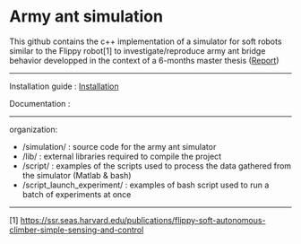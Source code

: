 # Army ant simulation
This github contains the c++ implementation of a simulator for soft robots similar to the Flippy robot[1] to investigate/reproduce army ant bridge behavior developped in the context of a 6-months master thesis ([Report](../../blob/master/Report/Master_Thesis_HOUEL.pdf)) 

***
Installation guide : [Installation](../../wiki/Installation-guide)

Documentation :

***
organization:
  * /simulation/ :                source code for the army ant simulator
  * /lib/ :                       external libraries required to compile the project
  * /script/ :                    examples of the scripts used to process the data gathered from the simulator (Matlab & bash)
  * /script_launch_experiment/ :  examples of bash script used to run a batch of experiments at once





***
[1] https://ssr.seas.harvard.edu/publications/flippy-soft-autonomous-climber-simple-sensing-and-control
